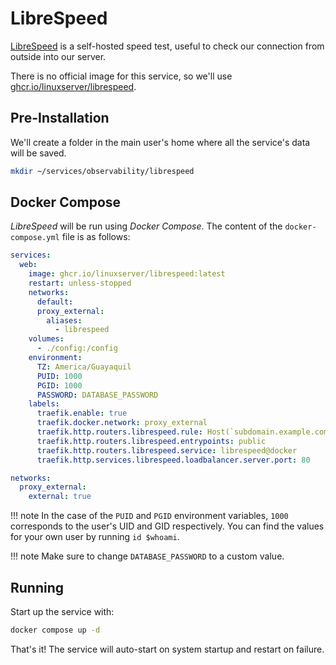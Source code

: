 # LibreSpeed

[LibreSpeed](https://github.com/librespeed/speedtest) is a self-hosted speed test, useful to check our connection from outside into our server.

There is no official image for this service, so we'll use [ghcr.io/linuxserver/librespeed](https://hub.docker.com/r/linuxserver/librespeed).

## Pre-Installation

We'll create a folder in the main user's home where all the service's data will be saved.

```bash
mkdir ~/services/observability/librespeed
```

## Docker Compose

*LibreSpeed* will be run using *Docker Compose*. The content of the `docker-compose.yml` file is as follows:

```yaml
services:
  web:
    image: ghcr.io/linuxserver/librespeed:latest
    restart: unless-stopped
    networks:
      default:
      proxy_external:
        aliases:
          - librespeed
    volumes:
      - ./config:/config
    environment:
      TZ: America/Guayaquil
      PUID: 1000
      PGID: 1000
      PASSWORD: DATABASE_PASSWORD
    labels:
      traefik.enable: true
      traefik.docker.network: proxy_external
      traefik.http.routers.librespeed.rule: Host(`subdomain.example.com`)
      traefik.http.routers.librespeed.entrypoints: public
      traefik.http.routers.librespeed.service: librespeed@docker
      traefik.http.services.librespeed.loadbalancer.server.port: 80

networks:
  proxy_external:
    external: true
```

!!! note
    In the case of the `PUID` and `PGID` environment variables, `1000` corresponds to the user's UID and GID respectively. You can find the values for your own user by running `id $whoami`.

!!! note
    Make sure to change `DATABASE_PASSWORD` to a custom value.

## Running

Start up the service with:

```bash
docker compose up -d
```

That's it! The service will auto-start on system startup and restart on failure.
